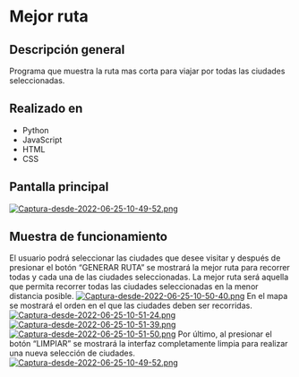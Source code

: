 # **Mejor ruta**
## **Descripción general** 
Programa que muestra la ruta mas corta para viajar por todas las ciudades seleccionadas.
## **Realizado en**
- Python
- JavaScript 
- HTML
- CSS
## **Pantalla principal**
[![Captura-desde-2022-06-25-10-49-52.png](https://i.postimg.cc/XNHqJ06F/Captura-desde-2022-06-25-10-49-52.png)](https://postimg.cc/xqmnxhCT)
## **Muestra de funcionamiento**
El usuario podrá seleccionar las ciudades que desee visitar y después de presionar el botón “GENERAR RUTA” se mostrará la mejor ruta para recorrer todas y cada una de las ciudades seleccionadas. La mejor ruta será aquella que permita recorrer todas las ciudades seleccionadas en la menor distancia posible.
[![Captura-desde-2022-06-25-10-50-40.png](https://i.postimg.cc/Kz9qK5bZ/Captura-desde-2022-06-25-10-50-40.png)](https://postimg.cc/cgnM2w6j)
En el mapa se mostrará el orden en el que las ciudades deben ser recorridas.
[![Captura-desde-2022-06-25-10-51-24.png](https://i.postimg.cc/W34SPJkx/Captura-desde-2022-06-25-10-51-24.png)](https://postimg.cc/4Krp6yw1)
[![Captura-desde-2022-06-25-10-51-39.png](https://i.postimg.cc/bYZcxZB6/Captura-desde-2022-06-25-10-51-39.png)](https://postimg.cc/Sjbvqxq8)
[![Captura-desde-2022-06-25-10-51-50.png](https://i.postimg.cc/fW14Bw4M/Captura-desde-2022-06-25-10-51-50.png)](https://postimg.cc/Wtmf4cby)
Por último, al presionar el botón “LIMPIAR” se mostrará la interfaz completamente limpia para realizar una nueva selección de ciudades.
[![Captura-desde-2022-06-25-10-49-52.png](https://i.postimg.cc/XNHqJ06F/Captura-desde-2022-06-25-10-49-52.png)](https://postimg.cc/xqmnxhCT)
